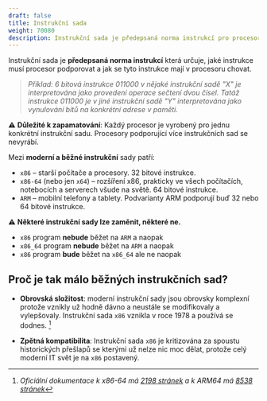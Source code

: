 ```yaml
---
draft: false
title: Instrukční sada
weight: 70080
description: Instrukční sada je předepsaná norma instrukcí pro procesory.
---
```


Instrukční sada je **předepsaná norma instrukcí** která určuje, jaké instrukce musí procesor podporovat a jak se tyto instrukce mají v procesoru chovat.

> *Příklad: 6 bitová instrukce 011000 v nějaké instrukční sadě "X" je interpretována jako provedení operace sečtení dvou čísel. Tatáž instrukce 011000 je v jiné instrukční sadě "Y" interpretována jako vynulování bitů na konkrétní adrese v paměti.*

<div class="note-blue">

⚠️ **Důležité k zapamatování**: Každý procesor je vyrobený pro jednu konkrétní instrukční sadu. Procesory podporující více instrukčních sad se nevyrábí.

</div>

Mezi **moderní a běžné instrukční** sady patří:

- `x86` – starší počítače a procesory. 32 bitové instrukce.
- `x86-64` (nebo jen `x64`) – rozšíření x86, prakticky ve všech počítačích, notebocích a serverech všude na světě. 64 bitové instrukce.
- `ARM` – mobilní telefony a tablety. Podvarianty ARM podporují buď 32 nebo 64 bitové instrukce.

⚠️ **Některé instrukční sady lze zaměnit, některé ne.**

- `x86` program **nebude** běžet na `ARM` a naopak
- `x86_64` program **nebude** běžet na `ARM` a naopak
- `x86` program **bude** běžet na `x86_64` ale ne naopak

## Proč je tak málo běžných instrukčních sad?

- **Obrovská složitost**: moderní instrukční sady jsou obrovsky komplexní protože vznikly už hodně dávno a neustále se modifikovaly a vylepšovaly. Instrukční sada `x86` vznikla v roce 1978 a používá se dodnes. [^z]

- **Zpětná kompatibilita**: Instrukční sada `x86` je kritizována za spoustu historických přešlapů se kterými už nelze nic moc dělat, protože celý moderní IT svět je na `x86` postavený.

[^z]: *Oficiální dokumentace k x86-64 má [2198 stránek](https://www.intel.com/content/dam/www/public/us/en/documents/manuals/64-ia-32-architectures-software-developer-instruction-set-reference-manual-325383.pdf) a k ARM64 má [8538 stránek](https://www.intel.com/content/dam/www/public/us/en/documents/manuals/64-ia-32-architectures-software-developer-instruction-set-reference-manual-325383.pdf)*